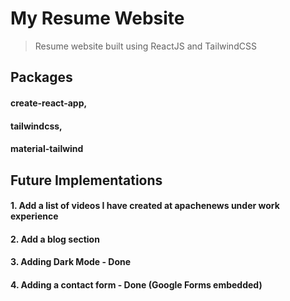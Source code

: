 # My Resume Website

> Resume website built using ReactJS and TailwindCSS

## Packages

#### create-react-app,

#### tailwindcss,

#### material-tailwind

## Future Implementations

#### 1. Add a list of videos I have created at apachenews under work experience

#### 2. Add a blog section

#### 3. Adding Dark Mode - Done

#### 4. Adding a contact form - Done (Google Forms embedded)

